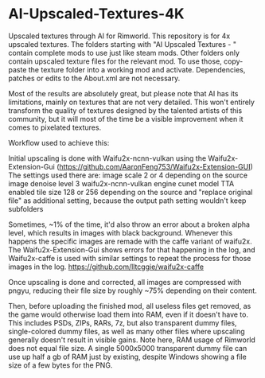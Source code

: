 # AI-Upscaled-Textures-4K
Upscaled textures through AI for Rimworld. This repository is for 4x upscaled textures. The folders starting with "AI Upscaled Textures - " contain complete mods to use just like steam mods. Other folders only contain upscaled texture files for the relevant mod. To use those, copy-paste the texture folder into a working mod and activate. Dependencies, patches or edits to the About.xml are not necessary.

Most of the results are absolutely great, but please note that AI has its limitations, mainly on textures that are not very detailed.
This won't entirely transform the quality of textures designed by the talented artists of this community, but it will most of the time be a visible improvement when it comes to pixelated textures.

Workflow used to achieve this:

Initial upscaling is done with Waifu2x-ncnn-vulkan using the Waifu2x-Extension-Gui (https://github.com/AaronFeng753/Waifu2x-Extension-GUI)
The settings used there are:
image scale 2 or 4 depending on the source
image denoise level 3
waifu2x-ncnn-vulkan engine
cunet model
TTA enabled
tile size 128 or 256 depending on the source
and "replace original file" as additional setting, because the output path setting wouldn't keep subfolders

Sometimes, ~1% of the time, it'd also throw an error about a broken alpha level, which results in images with black background. Whenever this happens the specific images are remade with the caffe variant of waifu2x.
The Waifu2x-Extension-Gui shows errors for that happening in the log, and Waifu2x-caffe is used with similar settings to repeat the process for those images in the log.
https://github.com/lltcggie/waifu2x-caffe

Once upscaling is done and corrected, all images are compressed with pngyu, reducing their file size by roughly ~75% depending on their content.

Then, before uploading the finished mod, all useless files get removed, as the game would otherwise load them into RAM, even if it doesn't have to.
This includes PSDs, ZIPs, RARs, 7z, but also transparent dummy files, single-colored dummy files, as well as many other files where upscaling generally doesn't result in visible gains.
Note here, RAM usage of Rimworld does not equal file size. A single 5000x5000 transparent dummy file can use up half a gb of RAM just by existing, despite Windows showing a file size of a few bytes for the PNG.